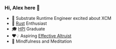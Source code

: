 ### Hi, Alex here 👋

- 🔨 Substrate Runtime Engineer excited about XCM
- 🦀 [Rust](https://www.rust-lang.org/) Enthusiast
- 🎓 [HPI](https://hpi.de/) Graduate
- :heart::bulb: Aspiring [Effective Altruist](https://www.effectivealtruism.org/)
- 🧘 Mindfulness and Meditation

